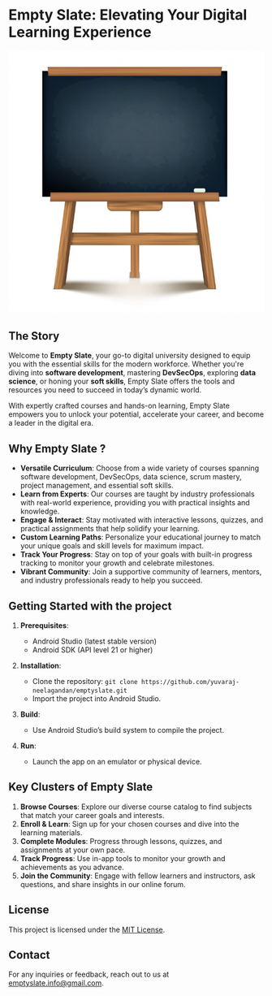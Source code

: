 # Empty Slate: Elevating Your Digital Learning Experience

![Launcher Image](app/src/main/res/drawable/ic_launcher_image.png)

## The Story

Welcome to **Empty Slate**, your go-to digital university designed to equip you with the essential skills for the modern workforce. Whether you're diving into **software development**, mastering **DevSecOps**, exploring **data science**, or honing your **soft skills**, Empty Slate offers the tools and resources you need to succeed in today’s dynamic world.

With expertly crafted courses and hands-on learning, Empty Slate empowers you to unlock your potential, accelerate your career, and become a leader in the digital era.

## Why Empty Slate ?

- **Versatile Curriculum**: Choose from a wide variety of courses spanning software development, DevSecOps, data science, scrum mastery, project management, and essential soft skills.
- **Learn from Experts**: Our courses are taught by industry professionals with real-world experience, providing you with practical insights and knowledge.
- **Engage & Interact**: Stay motivated with interactive lessons, quizzes, and practical assignments that help solidify your learning.
- **Custom Learning Paths**: Personalize your educational journey to match your unique goals and skill levels for maximum impact.
- **Track Your Progress**: Stay on top of your goals with built-in progress tracking to monitor your growth and celebrate milestones.
- **Vibrant Community**: Join a supportive community of learners, mentors, and industry professionals ready to help you succeed.

## Getting Started with the project

1. **Prerequisites**:
   - Android Studio (latest stable version)
   - Android SDK (API level 21 or higher)

2. **Installation**:
   - Clone the repository: `git clone https://github.com/yuvaraj-neelagandan/emptyslate.git`
   - Import the project into Android Studio.

3. **Build**:
   - Use Android Studio’s build system to compile the project.

4. **Run**:
   - Launch the app on an emulator or physical device.

## Key Clusters of Empty Slate 

1. **Browse Courses**: Explore our diverse course catalog to find subjects that match your career goals and interests.
2. **Enroll & Learn**: Sign up for your chosen courses and dive into the learning materials.
3. **Complete Modules**: Progress through lessons, quizzes, and assignments at your own pace.
4. **Track Progress**: Use in-app tools to monitor your growth and achievements as you advance.
5. **Join the Community**: Engage with fellow learners and instructors, ask questions, and share insights in our online forum.

## License

This project is licensed under the [MIT License](LICENSE).

## Contact

For any inquiries or feedback, reach out to us at [emptyslate.info@gmail.com](mailto:emptyslate.info@gmail.com).